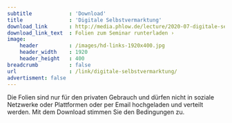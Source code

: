 ```yaml
---
subtitle            : 'Download'
title               : 'Digitale Selbstvermarktung'
download_link       : http://media.phlow.de/lecture/2020-07-digitale-selbstvermarktung.pdf
download_link_text  : Folien zum Seminar runterladen ›
image:
    header          : /images/hd-links-1920x400.jpg
    header_width    : 1920
    header_height   : 400
breadcrumb          : false
url                 : /link/digitale-selbstvermarktung/
advertisment: false
---
```

Die Folien sind nur für den privaten Gebrauch und dürfen nicht in soziale Netzwerke oder Plattformen oder per Email hochgeladen und verteilt werden. Mit dem Download stimmen Sie den Bedingungen zu.
<!--more-->